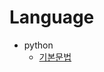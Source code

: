 # Language


- python
   - [기본문법](https://github.com/eeehs/TIL/tree/main/Language/Python/%EA%B8%B0%EB%B3%B8%20%EB%AC%B8%EB%B2%95)





